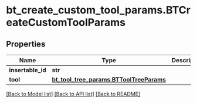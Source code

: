 # bt_create_custom_tool_params.BTCreateCustomToolParams

## Properties
Name | Type | Description | Notes
------------ | ------------- | ------------- | -------------
**insertable_id** | **str** |  | [optional] 
**tool** | [**bt_tool_tree_params.BTToolTreeParams**](BTToolTreeParams.md) |  | [optional] 

[[Back to Model list]](../README.md#documentation-for-models) [[Back to API list]](../README.md#documentation-for-api-endpoints) [[Back to README]](../README.md)


